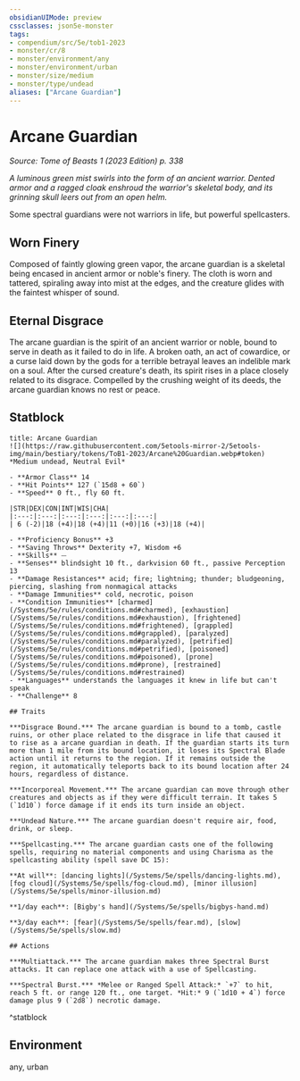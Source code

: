 ```yaml
---
obsidianUIMode: preview
cssclasses: json5e-monster
tags:
- compendium/src/5e/tob1-2023
- monster/cr/8
- monster/environment/any
- monster/environment/urban
- monster/size/medium
- monster/type/undead
aliases: ["Arcane Guardian"]
---
```

# Arcane Guardian
*Source: Tome of Beasts 1 (2023 Edition) p. 338*  

*A luminous green mist swirls into the form of an ancient warrior. Dented armor and a ragged cloak enshroud the warrior's skeletal body, and its grinning skull leers out from an open helm.*

Some spectral guardians were not warriors in life, but powerful spellcasters.

## Worn Finery

Composed of faintly glowing green vapor, the arcane guardian is a skeletal being encased in ancient armor or noble's finery. The cloth is worn and tattered, spiraling away into mist at the edges, and the creature glides with the faintest whisper of sound.

## Eternal Disgrace

The arcane guardian is the spirit of an ancient warrior or noble, bound to serve in death as it failed to do in life. A broken oath, an act of cowardice, or a curse laid down by the gods for a terrible betrayal leaves an indelible mark on a soul. After the cursed creature's death, its spirit rises in a place closely related to its disgrace. Compelled by the crushing weight of its deeds, the arcane guardian knows no rest or peace.

## Statblock

```ad-statblock
title: Arcane Guardian
![](https://raw.githubusercontent.com/5etools-mirror-2/5etools-img/main/bestiary/tokens/ToB1-2023/Arcane%20Guardian.webp#token)
*Medium undead, Neutral Evil*

- **Armor Class** 14
- **Hit Points** 127 (`15d8 + 60`)
- **Speed** 0 ft., fly 60 ft.

|STR|DEX|CON|INT|WIS|CHA|
|:---:|:---:|:---:|:---:|:---:|:---:|
| 6 (-2)|18 (+4)|18 (+4)|11 (+0)|16 (+3)|18 (+4)|

- **Proficiency Bonus** +3
- **Saving Throws** Dexterity +7, Wisdom +6
- **Skills** ⏤
- **Senses** blindsight 10 ft., darkvision 60 ft., passive Perception 13
- **Damage Resistances** acid; fire; lightning; thunder; bludgeoning, piercing, slashing from nonmagical attacks
- **Damage Immunities** cold, necrotic, poison
- **Condition Immunities** [charmed](/Systems/5e/rules/conditions.md#charmed), [exhaustion](/Systems/5e/rules/conditions.md#exhaustion), [frightened](/Systems/5e/rules/conditions.md#frightened), [grappled](/Systems/5e/rules/conditions.md#grappled), [paralyzed](/Systems/5e/rules/conditions.md#paralyzed), [petrified](/Systems/5e/rules/conditions.md#petrified), [poisoned](/Systems/5e/rules/conditions.md#poisoned), [prone](/Systems/5e/rules/conditions.md#prone), [restrained](/Systems/5e/rules/conditions.md#restrained)
- **Languages** understands the languages it knew in life but can't speak
- **Challenge** 8

## Traits

***Disgrace Bound.*** The arcane guardian is bound to a tomb, castle ruins, or other place related to the disgrace in life that caused it to rise as a arcane guardian in death. If the guardian starts its turn more than 1 mile from its bound location, it loses its Spectral Blade action until it returns to the region. If it remains outside the region, it automatically teleports back to its bound location after 24 hours, regardless of distance.

***Incorporeal Movement.*** The arcane guardian can move through other creatures and objects as if they were difficult terrain. It takes 5 (`1d10`) force damage if it ends its turn inside an object.

***Undead Nature.*** The arcane guardian doesn't require air, food, drink, or sleep.

***Spellcasting.*** The arcane guardian casts one of the following spells, requiring no material components and using Charisma as the spellcasting ability (spell save DC 15):

**At will**: [dancing lights](/Systems/5e/spells/dancing-lights.md), [fog cloud](/Systems/5e/spells/fog-cloud.md), [minor illusion](/Systems/5e/spells/minor-illusion.md)

**1/day each**: [Bigby's hand](/Systems/5e/spells/bigbys-hand.md)

**3/day each**: [fear](/Systems/5e/spells/fear.md), [slow](/Systems/5e/spells/slow.md)

## Actions

***Multiattack.*** The arcane guardian makes three Spectral Burst attacks. It can replace one attack with a use of Spellcasting.

***Spectral Burst.*** *Melee or Ranged Spell Attack:* `+7` to hit, reach 5 ft. or range 120 ft., one target. *Hit:* 9 (`1d10 + 4`) force damage plus 9 (`2d8`) necrotic damage.
```
^statblock

## Environment

any, urban